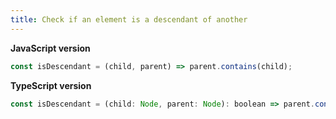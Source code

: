 ```yaml
---
title: Check if an element is a descendant of another
---
```


**JavaScript version**

```js
const isDescendant = (child, parent) => parent.contains(child);
```

**TypeScript version**

```js
const isDescendant = (child: Node, parent: Node): boolean => parent.contains(child);
```
